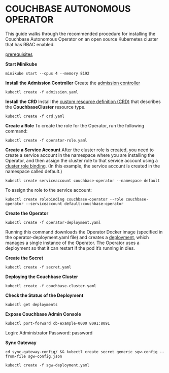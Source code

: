 # COUCHBASE AUTONOMOUS OPERATOR

This guide walks through the recommended procedure for installing the Couchbase Autonomous Operator on an open source Kubernetes cluster that has RBAC enabled.

[prerequisites](https://docs.couchbase.com/operator/current/prerequisite-and-setup.html)

**Start Minikube**
```
minikube start --cpus 4 --memory 8192
```

**Install the Admission Controller**
Create the [admission controller](https://docs.couchbase.com/operator/current/install-admission-controller.html)
```
kubectl create -f admission.yaml
```

**Install the CRD**
Install the [custom resource definition (CRD)](https://kubernetes.io/docs/concepts/extend-kubernetes/api-extension/custom-resources/#customresourcedefinitions)
that describes the **CouchbaseCluster** resource type. 
```
kubectl create -f crd.yaml
```

**Create a Role**
To create the role for the Operator, run the following command:
```
kubectl create -f operator-role.yaml
```

**Create a Service Account**
After the cluster role is created, you need to create a service account in the namespace where you are installing the Operator, and then assign the cluster role to that service account using a [cluster role binding](https://kubernetes.io/docs/reference/access-authn-authz/rbac/#api-overview). (In this example, the service account is created in the namespace called default.)
```
kubectl create serviceaccount couchbase-operator --namespace default
```

To assign the role to the service account:
```
kubectl create rolebinding couchbase-operator --role couchbase-operator --serviceaccount default:couchbase-operator
```

**Create the Operator**
```
kubectl create -f operator-deployment.yaml
```

Running this command downloads the Operator Docker image (specified in the operator-deployment.yaml file) and creates a [deployment](https://kubernetes.io/docs/concepts/workloads/controllers/deployment/), which manages a single instance of the Operator. The Operator uses a deployment so that it can restart if the pod it’s running in dies.

**Create the Secret**
```
kubectl create -f secret.yaml
```

**Deploying the Couchbase Cluster**
```
kubectl create -f couchbase-cluster.yaml
```

**Check the Status of the Deployment**
```
kubectl get deployments
```

**Expose Couchbase Admin Console**
```
kubectl port-forward cb-example-0000 8091:8091
```
Login: Administrator
Password: password


**Sync Gateway**
```
cd sync-gateway-config/ && kubectl create secret generic sgw-config --from-file sgw-config.json
```

```
kubectl create -f sgw-deployment.yaml
```